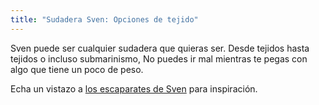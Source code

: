 ```yaml
---
title: "Sudadera Sven: Opciones de tejido"
---
```


Sven puede ser cualquier sudadera que quieras ser. Desde tejidos hasta tejidos o incluso submarinismo, No puedes ir mal mientras te pegas con algo que tiene un poco de peso.

Echa un vistazo a [los escaparates de Sven](/showcase/pattern/sven) para inspiración.
